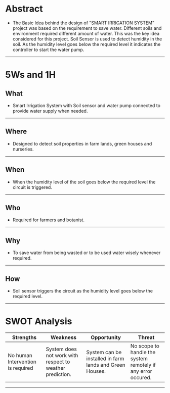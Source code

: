 #  Abstract
  * The Basic Idea behind the design of "SMART IRRIGATION SYSTEM" project was based on the requirement to save water. Different soils and environment required different amount of water. This was the key idea considered for this project. Soil Sensor is used to detect humidity in the soil. As the humidity level goes below the required level it indicates the controller to start the water pump.
---
# 5Ws and 1H

## What
* Smart Irrigation System with Soil sensor and water pump connected to provide water supply when needed.
---
## Where
* Designed to detect soil properties in farm lands, green houses and nurseries.
---
## When
* When the humidity level of the soil goes below the required level the circuit is triggered.
---
## Who
* Required for farmers and botanist.
---
## Why
* To save water from being wasted or to be used water wisely whenever required.
---
## How
* Soil sensor triggers the circuit as the humidity level goes below the required level.
--- 

# SWOT Analysis

| Strengths | Weakness | Opportunity | Threat |
|-----------|----------|-------------|--------|
| No human Intervention is required | System does not work with respect to weather prediction. | System can be installed in farm lands and Green Houses. | No scope to handle the system remotely if any error occured. | 

---


